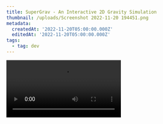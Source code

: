 ```yaml
---
title: SuperGrav - An Interactive 2D Gravity Simulation
thumbnail: /uploads/Screenshot 2022-11-20 194451.png
metadata:
  createdAt: '2022-11-20T05:00:00.000Z'
  editedAt: '2022-11-20T05:00:00.000Z'
tags:
  - tag: dev
---
```


<video src="https://www.youtube.com/embed/uPows5QoTSs" />

## Game Overview

SuperGrav is my current solo project. My intent with SuperGrav is to create a 2D simulation of gravity, modeling N-body interactions of planetary bodies. Planetary bodies are referred to in my implementation as a “Matter”. A Matter applies a gravitational force to all nearby Matter, based on their mass. When two Matters collide, the larger Matter consumes the smaller Matter, adding the mass to its own. This typically results in one or two large central bodies, which influence all other Matter in the simulation. When a Matter’s mass reaches zero, the Matter is respawned. &#x20;

The red and blue circles surrounding the play area are defined based on the total mass of the system. When a Matter leaves the red circle, it is respawned. Matter is respawned along the blue circle. Matter is recycled using an object pool, to improve performance. The player can interact with the system using the gravity tool (shown in the bottom left of the above image). When the player left-clicks, Matter is pulled towards the cursor. When the player right-clicks, Matter is repelled from the cursor. This allows the player to attempt to create stable orbits around the central mass. Players can also increase or decrease the timescale. The following section will outline the implementation details of SuperGrav.


Implementation Details&#x20;
----------------------------

The core functionality of SuperGrav is dependent on the simulation of gravitational force between all Matter, and the recycling of Matter objects using and Object Pool. The following subsections will discuss those aspects in greater detail.

### Gravitation

Every frame, each Matter applies a gravitational force to all other Matter within its sphere of influence. The size of a sphere of influence is determined by its mass. This presents a great performance improvement, as any Matter outside a given Matter’s sphere of influence is ignored, as the gravitational force would be negligible.  This compromise still allows for complex interaction of Matter. For example, medium-sized bodies (planets) will often capture smaller-sized bodies (asteroids/moons), while also orbiting a large central body (sun). Matter applies gravitational force based on Newton’s universal law of gravitation:

```javascript
F = (G * m1 * m2) / r ^ 2
```

### Evaluation&#x20;

While I feel that the current state of SuperGrav can stand on its own, I intend to add more methods of player interaction. The player can currently only influence Matter through the gravity tool. Future work may include a tool for “banking” mass which can be manually added to a given Matter. This would make it easier to create larger bodies outside the central mass. The goal of the project is to eventually allow Matter to transform into stars, planets, moons, black holes, etc.  based on their mass. I am also considering modelling multiple different elements (i.e., hydrogen, helium, oxygen, etc.) which have different densities and may allow transformations into specific planetary bodies (gas giant, water world, etc.).

Having said this, I find SuperGrav fascinating because of the emergent behaviour that arises from something as “simple” as gravitation, when many objects are allowed to influence each other. This is an intriguing core mechanic, and something that I intend to develop in the future.

